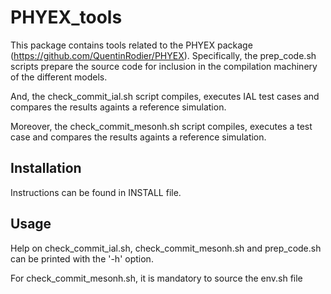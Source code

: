 # PHYEX_tools

This package contains tools related to the PHYEX package (https://github.com/QuentinRodier/PHYEX).
Specifically, the prep_code.sh scripts prepare the source code for inclusion in the compilation machinery
of the different models.

And, the check_commit_ial.sh script compiles, executes IAL test cases and compares the results againts a reference simulation.

Moreover, the check_commit_mesonh.sh script compiles, executes a test case and compares the results againts a reference simulation.

## Installation

Instructions can be found in INSTALL file.

## Usage

Help on check_commit_ial.sh, check_commit_mesonh.sh and prep_code.sh can be printed with the '-h' option.

For check_commit_mesonh.sh, it is mandatory to source the env.sh file
